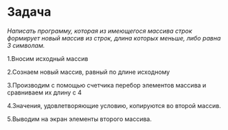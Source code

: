 # Задача #

*Написать программу, которая из имеющегося массива строк формирует новый массив из строк, длина которых меньше, либо равна 3 символам.*


1.Вносим исходный массив

2.Сознаем новый массив, равный по длине исходному

3.Производим с помощью счетчика перебор элементов массива и сравниваем их длину с 4

4.Значения, удовлетворяющие условию, копируются во второй массив.

5.Выводим на экран элементы второго массива.